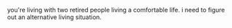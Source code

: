 you're living with two retired people living a comfortable life.
i need to figure out an alternative living situation.